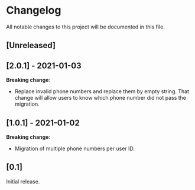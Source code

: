 # Changelog
All notable changes to this project will be documented in this file.

## [Unreleased]

## [2.0.1] - 2021-01-03
**Breaking change**:
- Replace invalid phone numbers and replace them by empty string. That change will allow
  users to know which phone number did not pass the migration.

## [1.0.1] - 2021-01-02
**Breaking change**:
- Migration of multiple phone numbers per user ID.

## [0.1]

Initial release.
